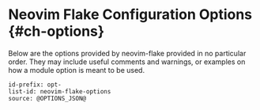 # Neovim Flake Configuration Options {#ch-options}

Below are the options provided by neovim-flake provided in no particular order.
They may include useful comments and warnings, or examples on how a module option
is meant to be used.

```{=include=} options
id-prefix: opt-
list-id: neovim-flake-options
source: @OPTIONS_JSON@
```
